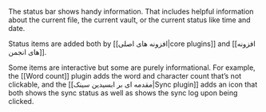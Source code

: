 The status bar shows handy information. That includes helpful information about the current file, the current vault, or the current status like time and date.

Status items are added both by [[افزونه های اصلی|core plugins]] and [[افزونه های انجمن]].

Some items are interactive but some are purely informational. For example, the [[Word count]] plugin adds the word and character count that’s not clickable, and the [[مقدمه ای بر ابسیدین سینک|Sync plugin]] adds an icon that both shows the sync status as well as shows the sync log upon being clicked.
